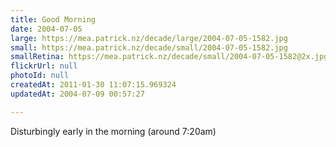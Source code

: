 ```yaml
---
title: Good Morning
date: 2004-07-05
large: https://mea.patrick.nz/decade/large/2004-07-05-1582.jpg
small: https://mea.patrick.nz/decade/small/2004-07-05-1582.jpg
smallRetina: https://mea.patrick.nz/decade/small/2004-07-05-1582@2x.jpg
flickrUrl: null
photoId: null
createdAt: 2011-01-30 11:07:15.969324
updatedAt: 2004-07-09 00:57:27

---
```

Disturbingly early in the morning (around 7:20am)
